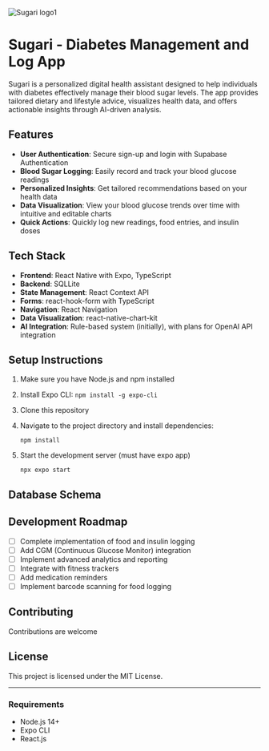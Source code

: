
![Sugari logo1](https://github.com/user-attachments/assets/0158b165-52df-483b-900e-c7d0be7317c3)


# Sugari - Diabetes Management and Log App

Sugari is a personalized digital health assistant designed to help individuals with diabetes effectively manage their blood sugar levels. The app provides tailored dietary and lifestyle advice, visualizes health data, and offers actionable insights through AI-driven analysis.

## Features

- **User Authentication**: Secure sign-up and login with Supabase Authentication
- **Blood Sugar Logging**: Easily record and track your blood glucose readings
- **Personalized Insights**: Get tailored recommendations based on your health data
- **Data Visualization**: View your blood glucose trends over time with intuitive and editable charts
- **Quick Actions**: Quickly log new readings, food entries, and insulin doses

## Tech Stack

- **Frontend**: React Native with Expo, TypeScript
- **Backend**: SQLLite
- **State Management**: React Context API
- **Forms**: react-hook-form with TypeScript
- **Navigation**: React Navigation
- **Data Visualization**: react-native-chart-kit
- **AI Integration**: Rule-based system (initially), with plans for OpenAI API integration

## Setup Instructions

1. Make sure you have Node.js and npm installed
2. Install Expo CLI: `npm install -g expo-cli`
3. Clone this repository
4. Navigate to the project directory and install dependencies:
   ```
   npm install
   ```

6. Start the development server (must have expo app)
   ```
   npx expo start
   ```

## Database Schema

## Development Roadmap

- [ ] Complete implementation of food and insulin logging
- [ ] Add CGM (Continuous Glucose Monitor) integration
- [ ] Implement advanced analytics and reporting
- [ ] Integrate with fitness trackers
- [ ] Add medication reminders
- [ ] Implement barcode scanning for food logging

## Contributing

Contributions are welcome 

## License

This project is licensed under the MIT License.

---

### Requirements

- Node.js 14+
- Expo CLI
- React.js
